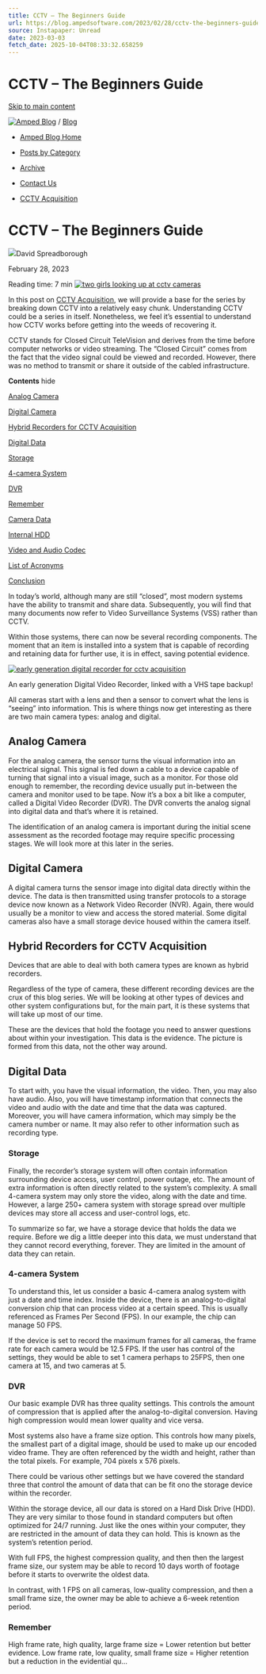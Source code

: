 ```yaml
---
title: CCTV – The Beginners Guide
url: https://blog.ampedsoftware.com/2023/02/28/cctv-the-beginners-guide/
source: Instapaper: Unread
date: 2023-03-03
fetch_date: 2025-10-04T08:33:32.658259
---
```


# CCTV – The Beginners Guide

[Skip to main content](#main)

[![Amped Blog](https://blog.ampedsoftware.com/wp-content/uploads/2023/04/logo_w400.png)](https://ampedsoftware.com "Amped Blog")
/
[Blog](https://blog.ampedsoftware.com)

* [Amped Blog Home](https://blog.ampedsoftware.com "Amped Blog Home")
* [Posts by Category](https://blog.ampedsoftware.com/posts-by-category "Posts by Category")
* [Archive](https://blog.ampedsoftware.com/archive "Archive")
* [Contact Us](https://ampedsoftware.com/contacts "Contact Us")

* [CCTV Acquisition](https://blog.ampedsoftware.com/category/cctv-acquisition)

# CCTV – The Beginners Guide

![](https://secure.gravatar.com/avatar/f03bc483195855833d54977ddbb0e272d07db4b84b752f28834946bdf477ac09?s=450&d=mm&r=g)David Spreadborough

February 28, 2023

Reading time:  7 min
[![two girls looking up at cctv cameras](https://blog.ampedsoftware.com/wp-content/uploads/2023/04/CCTV-Acquisition-The-beginners-guide-1024x535.jpg)](https://blog.ampedsoftware.com/wp-content/uploads/2023/04/CCTV-Acquisition-The-beginners-guide.jpg)

In this post on [CCTV Acquisition](https://blog.ampedsoftware.com/2023/02/14/introduction-to-cctv-acquisition/), we will provide a base for the series by breaking down CCTV into a relatively easy chunk. Understanding CCTV could be a series in itself. Nonetheless, we feel it’s essential to understand how CCTV works before getting into the weeds of recovering it.

CCTV stands for Closed Circuit TeleVision and derives from the time before computer networks or video streaming. The “Closed Circuit” comes from the fact that the video signal could be viewed and recorded. However, there was no method to transmit or share it outside of the cabled infrastructure.

**Contents**
hide

[Analog Camera](#Analog_Camera)

[Digital Camera](#Digital_Camera)

[Hybrid Recorders for CCTV Acquisition](#Hybrid_Recorders_for_CCTV_Acquisition)

[Digital Data](#Digital_Data)

[Storage](#Storage)

[4-camera System](#4-camera_System)

[DVR](#DVR)

[Remember](#Remember)

[Camera Data](#Camera_Data)

[Internal HDD](#Internal_HDD)

[Video and Audio Codec](#Video_and_Audio_Codec)

[List of Acronyms](#List_of_Acronyms)

[Conclusion](#Conclusion)

In today’s world, although many are still “closed”, most modern systems have the ability to transmit and share data. Subsequently, you will find that many documents now refer to Video Surveillance Systems (VSS) rather than CCTV.

Within those systems, there can now be several recording components. The moment that an item is installed into a system that is capable of recording and retaining data for further use, it is in effect, saving potential evidence.

[![early generation digital recorder for cctv acquisition](https://blog.ampedsoftware.com/wp-content/uploads/2023/02/IMG_0006-1024x768.jpg)](https://blog.ampedsoftware.com/wp-content/uploads/2023/02/IMG_0006.jpg)

An early generation Digital Video Recorder, linked with a VHS tape backup!

All cameras start with a lens and then a sensor to convert what the lens is “seeing” into information. This is where things now get interesting as there are two main camera types: analog and digital.

## Analog Camera

For the analog camera, the sensor turns the visual information into an electrical signal. This signal is fed down a cable to a device capable of turning that signal into a visual image, such as a monitor. For those old enough to remember, the recording device usually put in-between the camera and monitor used to be tape. Now it’s a box a bit like a computer, called a Digital Video Recorder (DVR). The DVR converts the analog signal into digital data and that’s where it is retained.

The identification of an analog camera is important during the initial scene assessment as the recorded footage may require specific processing stages. We will look more at this later in the series.

## Digital Camera

A digital camera turns the sensor image into digital data directly within the device. The data is then transmitted using transfer protocols to a storage device now known as a Network Video Recorder (NVR). Again, there would usually be a monitor to view and access the stored material. Some digital cameras also have a small storage device housed within the camera itself.

## Hybrid Recorders for CCTV Acquisition

Devices that are able to deal with both camera types are known as hybrid recorders.

Regardless of the type of camera, these different recording devices are the crux of this blog series. We will be looking at other types of devices and other system configurations but, for the main part, it is these systems that will take up most of our time.

These are the devices that hold the footage you need to answer questions about within your investigation. This data is the evidence. The picture is formed from this data, not the other way around.

## Digital Data

To start with, you have the visual information, the video. Then, you may also have audio. Also, you will have timestamp information that connects the video and audio with the date and time that the data was captured. Moreover, you will have camera information, which may simply be the camera number or name. It may also refer to other information such as recording type.

### Storage

Finally, the recorder’s storage system will often contain information surrounding device access, user control, power outage, etc. The amount of extra information is often directly related to the system’s complexity. A small 4-camera system may only store the video, along with the date and time. However, a large 250+ camera system with storage spread over multiple devices may store all access and user-control logs, etc.

To summarize so far, we have a storage device that holds the data we require. Before we dig a little deeper into this data, we must understand that they cannot record everything, forever. They are limited in the amount of data they can retain.

### 4-camera System

To understand this, let us consider a basic 4-camera analog system with just a date and time index. Inside the device, there is an analog-to-digital conversion chip that can process video at a certain speed. This is usually referenced as Frames Per Second (FPS). In our example, the chip can manage 50 FPS.

If the device is set to record the maximum frames for all cameras, the frame rate for each camera would be 12.5 FPS. If the user has control of the settings, they would be able to set 1 camera perhaps to 25FPS, then one camera at 15, and two cameras at 5.

### DVR

Our basic example DVR has three quality settings. This controls the amount of compression that is applied after the analog-to-digital conversion. Having high compression would mean lower quality and vice versa.

Most systems also have a frame size option. This controls how many pixels, the smallest part of a digital image, should be used to make up our encoded video frame. They are often referenced by the width and height, rather than the total pixels. For example, 704 pixels x 576 pixels.

There could be various other settings but we have covered the standard three that control the amount of data that can be fit ono the storage device within the recorder.

Within the storage device, all our data is stored on a Hard Disk Drive (HDD). They are very similar to those found in standard computers but often optimized for 24/7 running. Just like the ones within your computer, they are restricted in the amount of data they can hold. This is known as the system’s retention period.

With full FPS, the highest compression quality, and then then the largest frame size, our system may be able to record 10 days worth of footage before it starts to overwrite the oldest data.

In contrast, with 1 FPS on all cameras, low-quality compression, and then a small frame size, the owner may be able to achieve a 6-week retention period.

### Remember

High frame rate, high quality, large frame size = Lower retention but better evidence.
Low frame rate, low quality, small frame size = Higher retention but a reduction in the evidential qu...